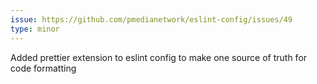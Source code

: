 ```yaml
---
issue: https://github.com/pmedianetwork/eslint-config/issues/49
type: minor
---
```


Added prettier extension to eslint config to make one source of truth for code formatting
